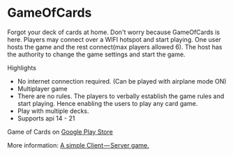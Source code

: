 # GameOfCards

Forgot your deck of cards at home. Don't worry because GameOfCards is here.
Players may connect over a WIFI hotspot and start playing. One user hosts the game and the rest connect(max players allowed 6). The host has the authority to change the game settings and start the game.

Highlights
- No internet connection required. (Can be played with airplane mode ON)
- Multiplayer game
- There are no rules. The players to verbally establish the game rules and start playing. Hence enabling the users to play any card game.
- Play with multiple decks.
- Supports api 14 - 21

Game of Cards on <a href="https://play.google.com/store/apps/details?id=srk.syracuse.gameofcards">Google Play Store</a>

More information: <a href="https://medium.com/@rohitramkumar308/a-simple-client-server-game-26ceb7be673c#.a2pvvnlan">A simple Client — Server game.</a>

